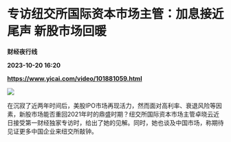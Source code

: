 # 专访纽交所国际资本市场主管：加息接近尾声 新股市场回暖
**财经夜行线**

**2023-10-20 16:20**

**https://www.yicai.com/video/101881059.html**

![](http://imgcdn.yicai.com/vms-new/2023/10/7e229d599ded408c29c51feb4100b490_tAiy.jpg) 

在沉寂了近两年时间后，美股IPO市场再现活力，然而面对高利率、衰退风险等因素，新股市场能否重回2021年时的鼎盛时期？纽交所国际资本市场主管卓晓云近日接受第一财经独家专访时，给出了她的见解。同时，她也谈及中国市场，称期待见证更多中国企业来纽交所敲钟。
